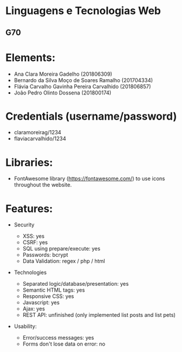 # Linguagens e Tecnologias Web

## G70

# Elements:
 - Ana Clara Moreira Gadelho (201806309) 
 - Bernardo da Silva Moço de Soares Ramalho (201704334)
 - Flávia Carvalho Gavinha Pereira Carvalhido (201806857)
 - João Pedro Olinto Dossena (201800174)

# Credentials (username/password)
 - claramoreirag/1234
 - flaviacarvalhido/1234

# Libraries:
 - FontAwesome library (https://fontawesome.com/) to use icons throughout the website.

# Features:
 - Security
     - XSS: yes
     - CSRF: yes
     - SQL using prepare/execute: yes
     - Passwords: bcrypt
     - Data Validation: regex / php / html
     
 - Technologies
     - Separated logic/database/presentation: yes
     - Semantic HTML tags: yes
     - Responsive CSS: yes
     - Javascript: yes
     - Ajax: yes
     - REST API: unfinished (only implemented list posts and list pets)
     
 - Usability:
     - Error/success messages: yes
     - Forms don't lose data on error: no
